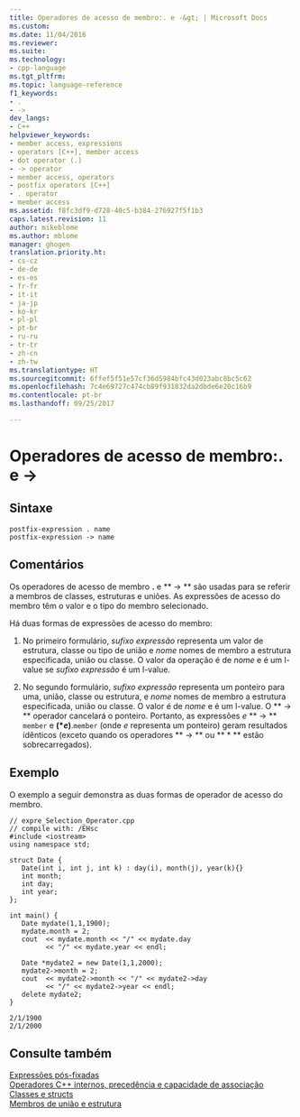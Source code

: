 ```yaml
---
title: Operadores de acesso de membro:. e -&gt; | Microsoft Docs
ms.custom: 
ms.date: 11/04/2016
ms.reviewer: 
ms.suite: 
ms.technology:
- cpp-language
ms.tgt_pltfrm: 
ms.topic: language-reference
f1_keywords:
- .
- ->
dev_langs:
- C++
helpviewer_keywords:
- member access, expressions
- operators [C++], member access
- dot operator (.)
- -> operator
- member access, operators
- postfix operators [C++]
- . operator
- member access
ms.assetid: f8fc3df9-d728-40c5-b384-276927f5f1b3
caps.latest.revision: 11
author: mikeblome
ms.author: mblome
manager: ghogen
translation.priority.ht:
- cs-cz
- de-de
- es-es
- fr-fr
- it-it
- ja-jp
- ko-kr
- pl-pl
- pt-br
- ru-ru
- tr-tr
- zh-cn
- zh-tw
ms.translationtype: HT
ms.sourcegitcommit: 6ffef5f51e57cf36d5984bfc43d023abc8bc5c62
ms.openlocfilehash: 7c4e69727c474cb89f931832da2dbde6e20c16b9
ms.contentlocale: pt-br
ms.lasthandoff: 09/25/2017

---
```

# <a name="member-access-operators--and--gt"></a>Operadores de acesso de membro:. e -&gt;
## <a name="syntax"></a>Sintaxe  
  
```  
postfix-expression . name  
postfix-expression -> name  
```  
  
## <a name="remarks"></a>Comentários  
 Os operadores de acesso de membro **.** e ** -> ** são usadas para se referir a membros de classes, estruturas e uniões. As expressões de acesso do membro têm o valor e o tipo do membro selecionado.  
  
 Há duas formas de expressões de acesso do membro:  
  
1.  No primeiro formulário, *sufixo expressão* representa um valor de estrutura, classe ou tipo de união e *nome* nomes de membro a estrutura especificada, união ou classe. O valor da operação é de *nome* e é um l-value se *sufixo expressão* é um l-value.  
  
2.  No segundo formulário, *sufixo expressão* representa um ponteiro para uma, união, classe ou estrutura, e *nome* nomes de membro a estrutura especificada, união ou classe. O valor é de *nome* e é um l-value. O ** -> ** operador cancelará o ponteiro. Portanto, as expressões *e* ** -> ** `member` e **(\****e***)**.`member` (onde *e* representa um ponteiro) geram resultados idênticos (exceto quando os operadores ** -> ** ou ** \* ** estão sobrecarregados).  
  
## <a name="example"></a>Exemplo  
 O exemplo a seguir demonstra as duas formas de operador de acesso do membro.  
  
```  
// expre_Selection_Operator.cpp  
// compile with: /EHsc  
#include <iostream>  
using namespace std;  
  
struct Date {  
   Date(int i, int j, int k) : day(i), month(j), year(k){}  
   int month;  
   int day;  
   int year;  
};  
  
int main() {  
   Date mydate(1,1,1900);  
   mydate.month = 2;     
   cout  << mydate.month << "/" << mydate.day  
         << "/" << mydate.year << endl;  
  
   Date *mydate2 = new Date(1,1,2000);  
   mydate2->month = 2;  
   cout  << mydate2->month << "/" << mydate2->day  
         << "/" << mydate2->year << endl;  
   delete mydate2;  
}  
```  
  
```Output  
2/1/1900  
2/1/2000  
```  
  
## <a name="see-also"></a>Consulte também  
 [Expressões pós-fixadas](../cpp/postfix-expressions.md)   
 [Operadores C++ internos, precedência e capacidade de associação](../cpp/cpp-built-in-operators-precedence-and-associativity.md)   
 [Classes e structs](../cpp/classes-and-structs-cpp.md)   
 [Membros de união e estrutura](../c-language/structure-and-union-members.md)
